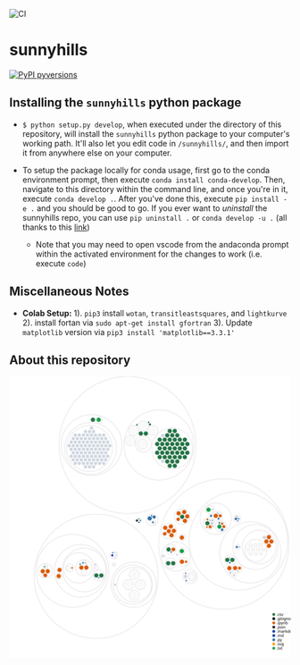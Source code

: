 ![CI](https://github.com/HarritonResearchLab/sunnyhills/actions/workflows/main.yml/badge.svg?event=push)
# sunnyhills
[![PyPI pyversions](https://img.shields.io/pypi/pyversions/ansicolortags.svg)](https://pypi.python.org/pypi/ansicolortags/)


## Installing the `sunnyhills` python package

* `$ python setup.py develop`, when executed under the directory of this repository, will install the `sunnyhills` python package to
your computer's working path.  It'll also let you edit code in `/sunnyhills/`,
and then import it from anywhere else on your computer.

* To setup the package locally for conda usage, first go to the conda environment prompt, then execute ```conda install conda-develop```. Then, navigate to this directory within the command line, and once you're in it, execute ```conda develop .```. After you've done this, execute ```pip install -e .``` and you should be good to go. If you ever want to *uninstall* the sunnyhills repo, you can use ```pip uninstall .``` or ```conda develop -u .``` (all thanks to this [link](https://web.archive.org/web/20220302135120/https://stackoverflow.com/questions/49474575/how-to-install-my-own-python-module-package-via-conda-and-watch-its-changes))

    * Note that you may need to open vscode from the andaconda prompt within the activated environment for the changes to work (i.e. execute ```code```)

## Miscellaneous Notes
* **Colab Setup:** 1). ```pip3``` install ```wotan```, ```transitleastsquares```, and ```lightkurve``` 2). install fortan  via  ```sudo apt-get install gfortran``` 3). Update ```matplotlib``` version via ```pip3 install 'matplotlib==3.3.1'``` 

## About this repository
![Visualization of this repo](./diagram.svg)
